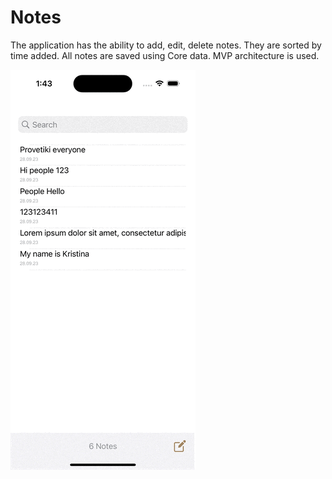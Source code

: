 # Notes

The application has the ability to add, edit, delete notes. They are sorted by time added. All notes are saved using Core data. MVP architecture is used.

![](Resources/NoteVideo.gif)
